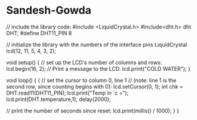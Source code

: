 # Sandesh-Gowda
 
// include the library code:
#include <LiquidCrystal.h>
#include<dht.h>
dht DHT;
#define DHT11_PIN 8

// initialize the library with the numbers of the interface pins
LiquidCrystal lcd(12, 11, 5, 4, 3, 2);

void setup()
{
  // set up the LCD's number of columns and rows:
  lcd.begin(16, 2);
  // Print a message to the LCD.
  lcd.print("COLD WATER");
  }

void loop() {
  {
  // set the cursor to column 0, line 1
  // (note: line 1 is the second row, since counting begins with 0):
  lcd.setCursor(0, 1);
  int chk = DHT.read11(DHT11_PIN); 
  lcd.print("Temp in `c ="); 
  lcd.print(DHT.temperature,1);
  delay(2000); 

  // print the number of seconds since reset:
  lcd.print(millis() / 1000);
}
}  
